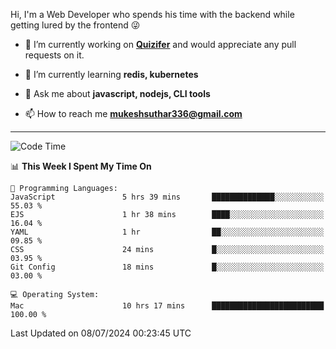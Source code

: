 Hi, I'm a Web Developer who spends his time with the backend while getting lured by the frontend 😜

- 🔭 I’m currently working on **[Quizifer](https://github.com/SutharMukesh/Quizifer/)** and would appreciate any pull requests on it.

- 🌱 I’m currently learning **redis, kubernetes**

- 💬 Ask me about **javascript, nodejs, CLI tools**

- 📫 How to reach me **mukeshsuthar336@gmail.com**

---
<!--START_SECTION:waka-->
![Code Time](http://img.shields.io/badge/Code%20Time-3%2C027%20hrs%2048%20mins-blue)

📊 **This Week I Spent My Time On** 

```text
💬 Programming Languages: 
JavaScript               5 hrs 39 mins       ██████████████░░░░░░░░░░░   55.03 % 
EJS                      1 hr 38 mins        ████░░░░░░░░░░░░░░░░░░░░░   16.04 % 
YAML                     1 hr                ██░░░░░░░░░░░░░░░░░░░░░░░   09.85 % 
CSS                      24 mins             █░░░░░░░░░░░░░░░░░░░░░░░░   03.95 % 
Git Config               18 mins             █░░░░░░░░░░░░░░░░░░░░░░░░   03.00 % 

💻 Operating System: 
Mac                      10 hrs 17 mins      █████████████████████████   100.00 % 
```


 Last Updated on 08/07/2024 00:23:45 UTC
<!--END_SECTION:waka-->

